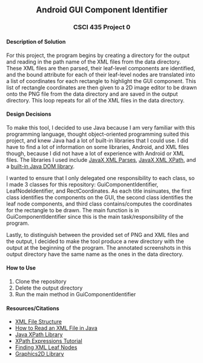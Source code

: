 <h2 style="text-align:center">Android GUI Component Identifier</h2>
<h3 style="text-align:center">CSCI 435 Project 0</h3>

<h4>Description of Solution</h4>

<p>For this project, the program begins by creating a directory for the output and reading in the path name of the XML files from the data directory. These XML files are then parsed, their leaf-level components are identified, and the bound attribute for each of their leaf-level nodes are translated into a list of coordinates for each rectangle to highlight the GUI component. This list of rectangle coordinates are then given to a 2D image editor to be drawn onto the PNG file from the data directory and are saved in the output directory. This loop repeats for all of the XML files in the data directory.</p>

<h4>Design Decisions</h4>

<p>To make this tool, I decided to use Java because I am very familiar with this programming language, thought object-oriented programming suited this project, and knew Java had a lot of built-in libraries that I could use. I did have to find a lot of information on some libraries, Android, and XML files though, because I did not have a lot of experience with Android or XML files. The libraries I used include <a href="https://docs.oracle.com/javase/8/docs/api/index.html?javax/xml/parsers/package-summary.html">JavaX XML Parses</a>, <a href="https://docs.oracle.com/javase/7/docs/api/javax/xml/xpath/package-summary.html">JavaX XML XPath</a>, and a <a href="https://docs.oracle.com/javase/8/docs/api/index.html?org/w3c/dom/package-summary.html">built-in Java DOM library</a>.</p> 

<p>I wanted to ensure that I only delegated one responsibility to each class, so I made 3 classes for this repository: GuiComponentIdentifier, LeafNodeIdentifier, and RectCoordinates. As each title insinuates, the first class identifies the components on the GUI, the second class identifies the leaf node components, and third class contains/computes the coordinates for the rectangle to be drawn. The main function is in GuiComponentIdentifier since this is the main task/responsibility of the program.</p>

<p>Lastly, to distinguish between the provided set of PNG and XML files and the output, I decided to make the tool produce a new directory with the output at the beginning of the program. The annotated screenshots in this output directory have the same name as the ones in the data directory.</p>

<h4>How to Use</h4>

<ol>
<li>Clone the repository</li>
<li>Delete the output directory</li>
<li>Run the main method in GuiComponentIdentifier</li>
</ol>

<h4>Resources/Citations</h4>

<ul>
<li><a href="https://www.w3schools.com/xml/xml_tree.asp">XML File Structure</a></li>
<li><a href="https://mkyong.com/java/how-to-read-xml-file-in-java-dom-parser/">How to Read an XML File in Java</a></li>
<li><a href="https://www.baeldung.com/java-xpath">Java XPath Library</a></li>
<li><a href="https://howtodoinjava.com/java/xml/java-xpath-expression-examples/">XPath Expressions Tutorial</a></li>
<li><a href="https://stackoverflow.com/questions/20783506/get-leaf-nodes-xml-parsing-in-java">Finding XML Leaf Nodes</a></li>
<li><a href="https://docs.oracle.com/javase/6/docs/api/java/awt/Graphics2D.html">Graphics2D Library</a></li>
</ul>
